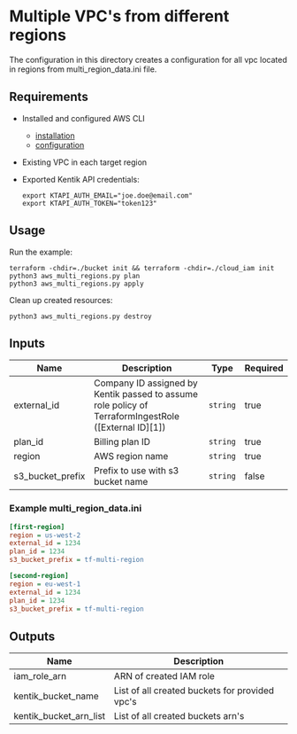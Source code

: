 # Multiple VPC's from different regions

The configuration in this directory creates a configuration for all vpc located in regions from multi_region_data.ini file.


## Requirements

- Installed and configured AWS CLI
    - [installation](https://docs.aws.amazon.com/cli/latest/userguide/install-cliv2.html)
    - [configuration](https://docs.aws.amazon.com/cli/latest/userguide/cli-configure-quickstart.html)
- Existing VPC in each target region
- Exported Kentik API credentials:

  ```shell
  export KTAPI_AUTH_EMAIL="joe.doe@email.com"
  export KTAPI_AUTH_TOKEN="token123"
  ```

## Usage

Run the example:

```shell
terraform -chdir=./bucket init && terraform -chdir=./cloud_iam init
python3 aws_multi_regions.py plan
python3 aws_multi_regions.py apply
```

Clean up created resources:

```shell
python3 aws_multi_regions.py destroy
```

## Inputs

| Name             | Description                                                                                          | Type     | Required |
|------------------|------------------------------------------------------------------------------------------------------|----------|----------|
| external_id      | Company ID assigned by Kentik passed to assume role policy of TerraformIngestRole ([External ID][1]) | `string` | true     |
| plan_id          | Billing plan ID                                                                                      | `string` | true     |
| region           | AWS region name                                                                                      | `string` | true     |
| s3_bucket_prefix | Prefix to use with s3 bucket name                                                                    | `string` | false    |


### Example multi_region_data.ini

```ini
[first-region]
region = us-west-2
external_id = 1234
plan_id = 1234
s3_bucket_prefix = tf-multi-region

[second-region]
region = eu-west-1
external_id = 1234
plan_id = 1234
s3_bucket_prefix = tf-multi-region
```

## Outputs

| Name                    | Description                                    |
|-------------------------|------------------------------------------------|
| iam_role_arn            | ARN of created IAM role                        |
| kentik_bucket_name      | List of all created buckets for provided vpc's |
| kentik_bucket_arn_list  | List of all created buckets arn's              |
